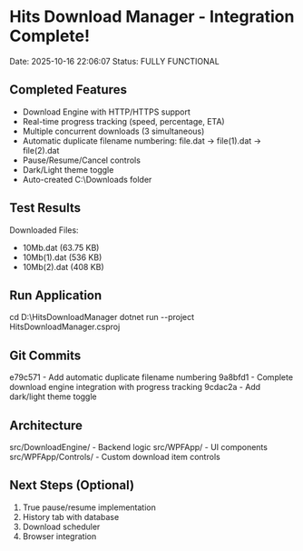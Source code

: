 # Hits Download Manager - Integration Complete!
Date: 2025-10-16 22:06:07
Status: FULLY FUNCTIONAL
## Completed Features
- Download Engine with HTTP/HTTPS support
- Real-time progress tracking (speed, percentage, ETA)
- Multiple concurrent downloads (3 simultaneous)
- Automatic duplicate filename numbering: file.dat → file(1).dat → file(2).dat
- Pause/Resume/Cancel controls
- Dark/Light theme toggle
- Auto-created C:\Downloads folder
## Test Results
Downloaded Files:
- 10Mb.dat (63.75 KB)
- 10Mb(1).dat (536 KB)
- 10Mb(2).dat (408 KB)
## Run Application
cd D:\HitsDownloadManager
dotnet run --project HitsDownloadManager.csproj
## Git Commits
e79c571 - Add automatic duplicate filename numbering
9a8bfd1 - Complete download engine integration with progress tracking
9cdac2a - Add dark/light theme toggle
## Architecture
src/DownloadEngine/ - Backend logic
src/WPFApp/ - UI components
src/WPFApp/Controls/ - Custom download item controls
## Next Steps (Optional)
1. True pause/resume implementation
2. History tab with database
3. Download scheduler
4. Browser integration
